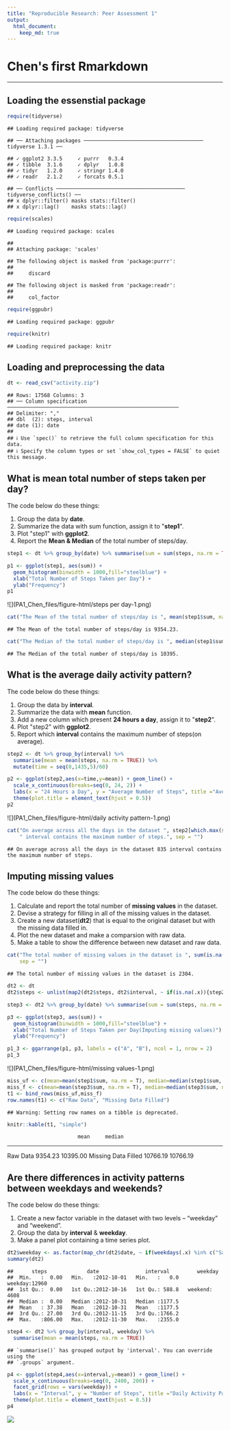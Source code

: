 ```yaml
---
title: "Reproducible Research: Peer Assessment 1"
output:
  html_document:
    keep_md: true
---
```

# Chen's first Rmarkdown
***

## Loading the essenstial package

```r
require(tidyverse)
```

```
## Loading required package: tidyverse
```

```
## ── Attaching packages ─────────────────────────────────────── tidyverse 1.3.1 ──
```

```
## ✓ ggplot2 3.3.5     ✓ purrr   0.3.4
## ✓ tibble  3.1.6     ✓ dplyr   1.0.8
## ✓ tidyr   1.2.0     ✓ stringr 1.4.0
## ✓ readr   2.1.2     ✓ forcats 0.5.1
```

```
## ── Conflicts ────────────────────────────────────────── tidyverse_conflicts() ──
## x dplyr::filter() masks stats::filter()
## x dplyr::lag()    masks stats::lag()
```

```r
require(scales)
```

```
## Loading required package: scales
```

```
## 
## Attaching package: 'scales'
```

```
## The following object is masked from 'package:purrr':
## 
##     discard
```

```
## The following object is masked from 'package:readr':
## 
##     col_factor
```

```r
require(ggpubr)
```

```
## Loading required package: ggpubr
```

```r
require(knitr)
```

```
## Loading required package: knitr
```
   
## Loading and preprocessing the data

```r
dt <- read_csv("activity.zip")
```

```
## Rows: 17568 Columns: 3
## ── Column specification ────────────────────────────────────────────────────────
## Delimiter: ","
## dbl  (2): steps, interval
## date (1): date
## 
## ℹ Use `spec()` to retrieve the full column specification for this data.
## ℹ Specify the column types or set `show_col_types = FALSE` to quiet this message.
```

## What is mean total number of steps taken per day?
The code below do these things:   
1. Group the data by **date**.   
2. Summarize the data with sum function, assign it to "**step1**".   
3. Plot "step1" with **ggplot2**.   
4. Report the **Mean & Median** of the total number of steps/day.

```r
step1 <- dt %>% group_by(date) %>% summarise(sum = sum(steps, na.rm = TRUE))

p1 <- ggplot(step1, aes(sum)) +
  geom_histogram(binwidth = 1000,fill="steelblue") +
  xlab("Total Number of Steps Taken per Day") +
  ylab("Frequency")
p1
```

![](PA1_Chen_files/figure-html/steps per day-1.png)<!-- -->

```r
cat("The Mean of the total number of steps/day is ", mean(step1$sum, na.rm = T),".", sep = "")
```

```
## The Mean of the total number of steps/day is 9354.23.
```

```r
cat("The Median of the total number of steps/day is ", median(step1$sum, na.rm = T),".", sep = "")
```

```
## The Median of the total number of steps/day is 10395.
```
   
   
## What is the average daily activity pattern?
The code below do these things:   
1. Group the data by **interval**.   
2. Summarize the data with **mean** function.   
3. Add a new column which present **24 hours a day**, assign it to "**step2**".   
4. Plot "step2" with **ggplot2**.   
5. Report which **interval** contains the maximum number of steps(on average).

```r
step2 <- dt %>% group_by(interval) %>%
  summarise(mean = mean(steps, na.rm = TRUE)) %>%
  mutate(time = seq(0,1435,5)/60)

p2 <- ggplot(step2,aes(x=time,y=mean)) + geom_line() +
  scale_x_continuous(breaks=seq(0, 24, 2)) +
  labs(x = "24 Hours a Day", y = "Average Number of Steps", title ="Average Daily Activity Pattern") +
  theme(plot.title = element_text(hjust = 0.5))
p2
```

![](PA1_Chen_files/figure-html/daily activity pattern-1.png)<!-- -->

```r
cat("On average across all the days in the dataset ", step2[which.max(step2$mean),1][[1]], 
    " interval contains the maximum number of steps.", sep = "")
```

```
## On average across all the days in the dataset 835 interval contains the maximum number of steps.
```

## Imputing missing values
The code below do these things:   
1. Calculate and report the total number of **missing values** in the dataset.   
2. Devise a strategy for filling in all of the missing values in the dataset.   
3. Create a new dataset(**dt2**) that is equal to the original dataset but with the missing data filled in.   
4. Plot the new dataset and make a comparsion with raw data.   
5. Make a table to show the difference between new dataset and raw data.

```r
cat("The total number of missing values in the dataset is ", sum(is.na(dt)), ".",
    sep = "")
```

```
## The total number of missing values in the dataset is 2304.
```

```r
dt2 <- dt
dt2$steps <- unlist(map2(dt2$steps, dt2$interval, ~ if(is.na(.x)){step2[which(step2$interval==.y),2][[1]]} else .x))

step3 <- dt2 %>% group_by(date) %>% summarise(sum = sum(steps, na.rm = TRUE))

p3 <- ggplot(step3, aes(sum)) +
  geom_histogram(binwidth = 1000,fill="steelblue") +
  xlab("Total Number of Steps Taken per Day(Imputing missing values)") +
  ylab("Frequency")

p1_3 <- ggarrange(p1, p3, labels = c("A", "B"), ncol = 1, nrow = 2)
p1_3
```

![](PA1_Chen_files/figure-html/missing values-1.png)<!-- -->

```r
miss_uf <- c(mean=mean(step1$sum, na.rm = T), median=median(step1$sum, na.rm = T))
miss_f <- c(mean=mean(step3$sum, na.rm = T), median=median(step3$sum, na.rm = T))
t1 <- bind_rows(miss_uf,miss_f)
row.names(t1) <- c("Raw Data", "Missing Data Filled")
```

```
## Warning: Setting row names on a tibble is deprecated.
```

```r
knitr::kable(t1, "simple")
```

                           mean     median
--------------------  ---------  ---------
Raw Data                9354.23   10395.00
Missing Data Filled    10766.19   10766.19

## Are there differences in activity patterns between weekdays and weekends?
The code below do these things:   
1. Create a new factor variable in the dataset with two levels – “weekday” and “weekend”.   
2. Group the data by **interval** & **weekday**.   
3. Make a panel plot containing a time series plot.   

```r
dt2$weekday <- as.factor(map_chr(dt2$date, ~ if(weekdays(.x) %in% c("Saturday", "Sunday")){"weekend"}else "weekday"))
summary(dt2)
```

```
##      steps             date               interval         weekday     
##  Min.   :  0.00   Min.   :2012-10-01   Min.   :   0.0   weekday:12960  
##  1st Qu.:  0.00   1st Qu.:2012-10-16   1st Qu.: 588.8   weekend: 4608  
##  Median :  0.00   Median :2012-10-31   Median :1177.5                  
##  Mean   : 37.38   Mean   :2012-10-31   Mean   :1177.5                  
##  3rd Qu.: 27.00   3rd Qu.:2012-11-15   3rd Qu.:1766.2                  
##  Max.   :806.00   Max.   :2012-11-30   Max.   :2355.0
```

```r
step4 <- dt2 %>% group_by(interval, weekday) %>%
  summarise(mean = mean(steps, na.rm = TRUE))
```

```
## `summarise()` has grouped output by 'interval'. You can override using the
## `.groups` argument.
```

```r
p4 <- ggplot(step4,aes(x=interval,y=mean)) + geom_line() +
  scale_x_continuous(breaks=seq(0, 2400, 200)) +
  facet_grid(rows = vars(weekday)) +
  labs(x = "Interval", y = "Number of Steps", title ="Daily Activity Pattern") +
  theme(plot.title = element_text(hjust = 0.5))
p4
```

![](PA1_Chen_files/figure-html/weekends-1.png)<!-- -->
